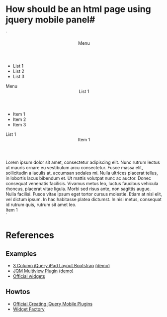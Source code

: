 # How should be an html page using jquery mobile panel#

`
<html>
  <head>
  </head>
  <body>
    <!-- Anatomy of page using panels -->
     <div data-role="page">
       <!-- MENU -->
       <section data-role="panel" data-panel="menu">
         <header data-role="header">Menu</header>
         <nav>
          <ul data-role="listview">
            <li>List 1</li>
            <li>List 2</li>
            <li>List 3</li>
          </ul>
         </nav>
         <footer data-role="footer">Menu</footer>
       </section>
       <!-- LIST -->
       <section data-role="panel" data-panel="list">
         <header data-role="header">List 1</header>
         <nav>
          <ul data-role="listview">
            <li>Item 1</li>
            <li>Item 2</li>
            <li>Item 3</li>
          </ul>
         </nav>
         <footer data-role="footer">List 1</footer>
       </section>
       <!-- ITEM -->
       <section data-role="panel" data-panel="item">
         <header data-role="header">Item 1</header>
         <article>
         Lorem ipsum dolor sit amet, consectetur adipiscing elit. Nunc rutrum lectus ut mauris ornare eu vestibulum arcu consectetur. Fusce massa elit, sollicitudin a iaculis at, accumsan sodales mi. Nulla ultrices placerat tellus, in lobortis lacus bibendum et. Ut mattis volutpat nunc ac auctor. Donec consequat venenatis facilisis. Vivamus metus leo, luctus faucibus vehicula rhoncus, placerat vitae ligula. Morbi sed risus ante, non sagittis augue. Nulla facilisi. Fusce vitae ipsum eget tortor cursus molestie. Etiam at nisl elit, vel dictum ipsum. In hac habitasse platea dictumst. In nisi metus, consequat id rutrum quis, rutrum sit amet leo.
         </article>
         <footer data-role="footer">Item 1</footer>
       </section>
     </div>
  </body>
</html>
`

# References #

## Examples ##

* [3 Column jQuery iPad Layout Bootstrap](http://www.jquery4u.com/demos/3-column-ipad-layout)
  [(demo)](http://www.jquery4u.com/demos/3-column-ipad-layout/)
* [JQM Multiview Plugin](https://github.com/frequent/multiview#readme)
  [(demo)](http://www.stokkers.mobi/jqm/multiview/demo.html)
* [Official widgets](https://github.com/jquery/jquery-mobile/tree/master/js/widgets)

## Howtos ##

* [Official Creating jQuery Mobile Plugins](https://github.com/jquery/jquery-mobile/wiki/Creating-jQuery-Mobile-Plugins)
* [Widget Factory](http://ajpiano.com/widgetfactory/)
